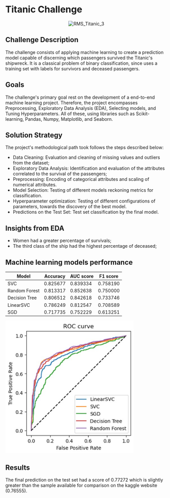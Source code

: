 # Titanic Challenge

<div align = "center">

![RMS_Titanic_3](https://github.com/italojsr/Titanic/assets/97315148/540cde97-0a3b-4fc5-8a10-18e7b3376b33)

</div>

## Challenge Description

The challenge consists of applying machine learning to create a prediction model capable of discerning which passengers survived the Titanic's shipwreck. It is a classical problem of binary classification, since uses a training set with labels for survivors and deceased passengers.

## Goals
The challenge's primary goal rest on the development of a end-to-end machine learning project. Therefore, the project encompasses Preprocessing, Exploratory Data Analysis (EDA), Selecting models, and Tuning Hyperparameters. All of these, using libraries such as Scikit-learning, Pandas, Numpy, Matplotlib, and Seaborn.

## Solution Strategy
The project's methodological path took follows the steps described below:
- Data Cleaning: Evaluation and cleaning of missing values and outliers from the dataset;
- Exploratory Data Analysis: Identification and evaluation of the attributes correlated to the survival of the passengers;
- Preprocessing: Encoding of categorical attributes and scaling of numerical attributes.
- Model Selection: Testing of different models reckoning metrics for classification.
- Hyperparameter optimization: Testing of different configurations of parameters, towards the discovery of the best model.
- Predictions on the Test Set: Test set classification by the final model.

## Insights from EDA
- Women had a greater percentage of survivals;
- The third class of the ship had the highest percentage of deceased;

## Machine learning models performance
| Model | Accuracy | AUC score | F1 score
| ------- | ------- |------- |------- |
| SVC | 0.825677 | 0.839334 | 0.758190 |
| Random Forest| 0.813317 | 0.852638 | 0.750000 |
| Decision Tree| 0.806512 | 0.842618 | 0.733746 |
| LinearSVC| 0.786249 | 0.812547 | 0.708589 |
| SGD| 0.717735 | 0.752229 | 0.613251 |

<img src="roc curve.jpg" width="400" alt="Image Description">
  



## Results

The final prediction on the test set had a score of 0.77272 which is slightly greater than the sample available for comparison on the kaggle website (0.76555).
